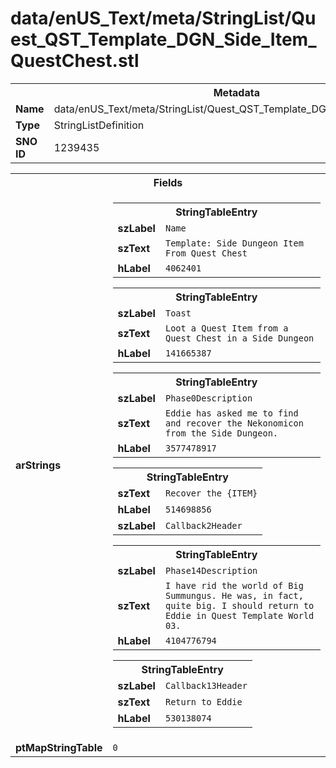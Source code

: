 <h1>data/enUS_Text/meta/StringList/Quest_QST_Template_DGN_Side_Item_QuestChest.stl</h1><table><tr><th colspan="100%">Metadata</th></tr><tr><td><b>Name</b></td><td>data/enUS_Text/meta/StringList/Quest_QST_Template_DGN_Side_Item_QuestChest.stl</td></tr><tr><td><b>Type</b></td><td>StringListDefinition</td></tr><tr><td><b>SNO ID</b></td><td>1239435</td></tr></table>

<table><tr><th colspan="100%">Fields</th></tr><tr><td><b>arStrings</b></td><td><table><tr><th colspan="100%">StringTableEntry</th></tr><tr><td><b>szLabel</b></td><td><code>Name</code></td></tr><tr><td><b>szText</b></td><td><code>Template: Side Dungeon Item From Quest Chest</code></td></tr><tr><td><b>hLabel</b></td><td><code>4062401</code></td></tr></table>


<table><tr><th colspan="100%">StringTableEntry</th></tr><tr><td><b>szLabel</b></td><td><code>Toast</code></td></tr><tr><td><b>szText</b></td><td><code>Loot a Quest Item from a Quest Chest in a Side Dungeon</code></td></tr><tr><td><b>hLabel</b></td><td><code>141665387</code></td></tr></table>


<table><tr><th colspan="100%">StringTableEntry</th></tr><tr><td><b>szLabel</b></td><td><code>Phase0Description</code></td></tr><tr><td><b>szText</b></td><td><code>Eddie has asked me to find and recover the Nekonomicon from the Side Dungeon.</code></td></tr><tr><td><b>hLabel</b></td><td><code>3577478917</code></td></tr></table>


<table><tr><th colspan="100%">StringTableEntry</th></tr><tr><td><b>szText</b></td><td><code>Recover the {ITEM}</code></td></tr><tr><td><b>hLabel</b></td><td><code>514698856</code></td></tr><tr><td><b>szLabel</b></td><td><code>Callback2Header</code></td></tr></table>


<table><tr><th colspan="100%">StringTableEntry</th></tr><tr><td><b>szLabel</b></td><td><code>Phase14Description</code></td></tr><tr><td><b>szText</b></td><td><code>I have rid the world of Big Summungus. He was, in fact, quite big. I should return to Eddie in Quest Template World 03.</code></td></tr><tr><td><b>hLabel</b></td><td><code>4104776794</code></td></tr></table>


<table><tr><th colspan="100%">StringTableEntry</th></tr><tr><td><b>szLabel</b></td><td><code>Callback13Header</code></td></tr><tr><td><b>szText</b></td><td><code>Return to Eddie</code></td></tr><tr><td><b>hLabel</b></td><td><code>530138074</code></td></tr></table>


</td></tr><tr><td><b>ptMapStringTable</b></td><td><code>0</code></td></tr></table>

